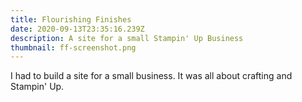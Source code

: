 ```yaml
---
title: Flourishing Finishes
date: 2020-09-13T23:35:16.239Z
description: A site for a small Stampin' Up Business
thumbnail: ff-screenshot.png
---
```

I had to build a site for a small business. It was all about crafting and Stampin' Up.